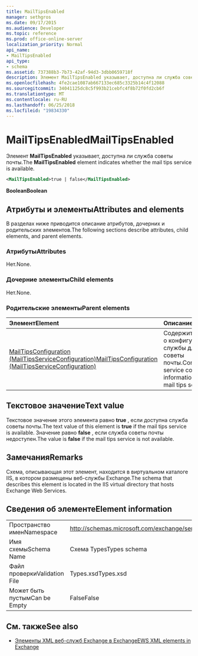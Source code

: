 ```yaml
---
title: MailTipsEnabled
manager: sethgros
ms.date: 09/17/2015
ms.audience: Developer
ms.topic: reference
ms.prod: office-online-server
localization_priority: Normal
api_name:
- MailTipsEnabled
api_type:
- schema
ms.assetid: 737388b3-7b73-42af-94d3-3dbb0659718f
description: Элемент MailTipsEnabled указывает, доступна ли служба советы почты.
ms.openlocfilehash: 4fe2cae1087ab667133ec685c3325b14c4f12088
ms.sourcegitcommit: 34041125dc8c5f993b21cebfc4f8b72f0fd2cb6f
ms.translationtype: MT
ms.contentlocale: ru-RU
ms.lasthandoff: 06/25/2018
ms.locfileid: "19834330"
---
```

# <a name="mailtipsenabled"></a><span data-ttu-id="6a740-103">MailTipsEnabled</span><span class="sxs-lookup"><span data-stu-id="6a740-103">MailTipsEnabled</span></span>

<span data-ttu-id="6a740-104">Элемент **MailTipsEnabled** указывает, доступна ли служба советы почты.</span><span class="sxs-lookup"><span data-stu-id="6a740-104">The **MailTipsEnabled** element indicates whether the mail tips service is available.</span></span> 
  
```xml
<MailTipsEnabled>true | false</MailTipsEnabled>
```

 <span data-ttu-id="6a740-105">**Boolean**</span><span class="sxs-lookup"><span data-stu-id="6a740-105">**Boolean**</span></span>
## <a name="attributes-and-elements"></a><span data-ttu-id="6a740-106">Атрибуты и элементы</span><span class="sxs-lookup"><span data-stu-id="6a740-106">Attributes and elements</span></span>

<span data-ttu-id="6a740-107">В разделах ниже приводится описание атрибутов, дочерних и родительских элементов.</span><span class="sxs-lookup"><span data-stu-id="6a740-107">The following sections describe attributes, child elements, and parent elements.</span></span>
  
### <a name="attributes"></a><span data-ttu-id="6a740-108">Атрибуты</span><span class="sxs-lookup"><span data-stu-id="6a740-108">Attributes</span></span>

<span data-ttu-id="6a740-109">Нет.</span><span class="sxs-lookup"><span data-stu-id="6a740-109">None.</span></span>
  
### <a name="child-elements"></a><span data-ttu-id="6a740-110">Дочерние элементы</span><span class="sxs-lookup"><span data-stu-id="6a740-110">Child elements</span></span>

<span data-ttu-id="6a740-111">Нет.</span><span class="sxs-lookup"><span data-stu-id="6a740-111">None.</span></span>
  
### <a name="parent-elements"></a><span data-ttu-id="6a740-112">Родительские элементы</span><span class="sxs-lookup"><span data-stu-id="6a740-112">Parent elements</span></span>

|<span data-ttu-id="6a740-113">**Элемент**</span><span class="sxs-lookup"><span data-stu-id="6a740-113">**Element**</span></span>|<span data-ttu-id="6a740-114">**Описание**</span><span class="sxs-lookup"><span data-stu-id="6a740-114">**Description**</span></span>|
|:-----|:-----|
|[<span data-ttu-id="6a740-115">MailTipsConfiguration (MailTipsServiceConfiguration)</span><span class="sxs-lookup"><span data-stu-id="6a740-115">MailTipsConfiguration (MailTipsServiceConfiguration)</span></span>](mailtipsconfiguration-mailtipsserviceconfiguration.md) <br/> |<span data-ttu-id="6a740-116">Содержит сведения о конфигурации службы для службы советы почты.</span><span class="sxs-lookup"><span data-stu-id="6a740-116">Contains service configuration information for the mail tips service.</span></span>  <br/> |
   
## <a name="text-value"></a><span data-ttu-id="6a740-117">Текстовое значение</span><span class="sxs-lookup"><span data-stu-id="6a740-117">Text value</span></span>

<span data-ttu-id="6a740-118">Текстовое значение этого элемента равно **true** , если доступна служба советы почты.</span><span class="sxs-lookup"><span data-stu-id="6a740-118">The text value of this element is **true** if the mail tips service is available.</span></span> <span data-ttu-id="6a740-119">Значение равно **false** , если служба советы почты недоступен.</span><span class="sxs-lookup"><span data-stu-id="6a740-119">The value is **false** if the mail tips service is not available.</span></span> 
  
## <a name="remarks"></a><span data-ttu-id="6a740-120">Замечания</span><span class="sxs-lookup"><span data-stu-id="6a740-120">Remarks</span></span>

<span data-ttu-id="6a740-121">Схема, описывающая этот элемент, находится в виртуальном каталоге IIS, в котором размещены веб-службы Exchange.</span><span class="sxs-lookup"><span data-stu-id="6a740-121">The schema that describes this element is located in the IIS virtual directory that hosts Exchange Web Services.</span></span>
  
## <a name="element-information"></a><span data-ttu-id="6a740-122">Сведения об элементе</span><span class="sxs-lookup"><span data-stu-id="6a740-122">Element information</span></span>

|||
|:-----|:-----|
|<span data-ttu-id="6a740-123">Пространство имен</span><span class="sxs-lookup"><span data-stu-id="6a740-123">Namespace</span></span>  <br/> |http://schemas.microsoft.com/exchange/services/2006/types  <br/> |
|<span data-ttu-id="6a740-124">Имя схемы</span><span class="sxs-lookup"><span data-stu-id="6a740-124">Schema Name</span></span>  <br/> |<span data-ttu-id="6a740-125">Схема Types</span><span class="sxs-lookup"><span data-stu-id="6a740-125">Types schema</span></span>  <br/> |
|<span data-ttu-id="6a740-126">Файл проверки</span><span class="sxs-lookup"><span data-stu-id="6a740-126">Validation File</span></span>  <br/> |<span data-ttu-id="6a740-127">Types.xsd</span><span class="sxs-lookup"><span data-stu-id="6a740-127">Types.xsd</span></span>  <br/> |
|<span data-ttu-id="6a740-128">Может быть пустым</span><span class="sxs-lookup"><span data-stu-id="6a740-128">Can be Empty</span></span>  <br/> |<span data-ttu-id="6a740-129">False</span><span class="sxs-lookup"><span data-stu-id="6a740-129">False</span></span>  <br/> |
   
## <a name="see-also"></a><span data-ttu-id="6a740-130">См. также</span><span class="sxs-lookup"><span data-stu-id="6a740-130">See also</span></span>



- [<span data-ttu-id="6a740-131">Элементы XML веб-служб Exchange в Exchange</span><span class="sxs-lookup"><span data-stu-id="6a740-131">EWS XML elements in Exchange</span></span>](ews-xml-elements-in-exchange.md)

